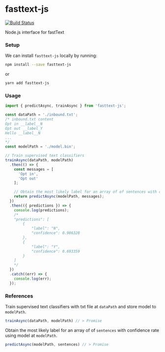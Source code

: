 # fasttext-js
[![Build Status](https://travis-ci.org/callemall/fasttext-js.svg?branch=master)](https://travis-ci.org/callemall/fasttext-js)

Node.js interface for fastText

### Setup
We can install `fasttext-js` locally by running:
```bash
npm install --save fasttext-js
```
or
```bash
yarn add fasttext-js
```

### Usage
```js
import { predictAsync, trainAsync } from 'fasttext-js';

const dataPath = './inbound.txt';
/* inbound.txt content
Opt in __label__N
Opt out __label_Y
Hello __label__N
...
*/
const modelPath = './model.bin';

// Train supervised text classifiers
trainAsync(dataPath, modelPath)
  .then(() => {
    const messages = [
      'Opt in',
      'Opt out'
    ];

    // Obtain the most likely label for an array of of sentences with confidence rate
    return predictAsync(modelPath, messages);
  })
  .then(({ predictions }) => {
    console.log(predictions);
    /*
    "predictions": [
        {
            "label": "N",
            "confidence": 0.986328
        },
        {
            "label": "Y",
            "confidence": 0.693359
        }
    ]
    */
  })
  .catch((err) => {
    console.log(err);
  });
```

### References
Train supervised text classifiers with txt file at `dataPath` and store model to `modelPath`.
```js
trainAsync(dataPath, modelPath) // > Promise
```
Obtain the most likely label for an array of of `sentences` with confidence rate using model at `modelPath`.
```js
predictAsync(modelPath, sentences) // > Promise
```
